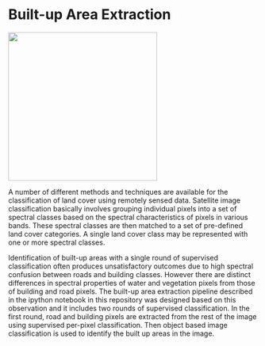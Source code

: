 # Built-up Area Extraction

<img src="https://github.com/amandaJayanetti/BuiltUpAreaExtraction/blob/master/Example1.png" height="300" />


A number of different methods and techniques are available for the classification of land cover using remotely sensed data. Satellite image classification basically involves grouping individual pixels into a set of spectral classes based on the spectral characteristics of pixels in various bands. These spectral classes are then matched to a set of pre-defined land cover categories. A single land cover class may be represented with one or more spectral classes. 

Identification of built-up areas with a single round of supervised classification often produces unsatisfactory outcomes due to high spectral confusion between roads and building classes. However there are distinct differences in spectral properties of water and vegetation pixels from those of building and road pixels. The built-up area extraction pipeline described in the ipython notebook in this repository was designed based on this observation and it includes two rounds of supervised classification. In the first round, road and building pixels are extracted from the rest of the image using supervised per-pixel classification. Then object based image classification is used to identify the built up areas in the image.


